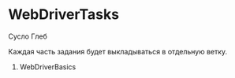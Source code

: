 # WebDriverTasks

Сусло Глеб

Каждая часть задания будет выкладываться в отдельную ветку.

1. WebDriverBasics